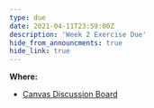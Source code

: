 ```yaml
---
type: due
date: 2021-04-11T23:59:00Z
description: 'Week 2 Exercise Due'
hide_from_announcments: true
hide_link: true
---
```

**Where:** 
- [Canvas Discussion Board](https://canvas.uw.edu/courses/1465297/discussion_topics/6164920)
